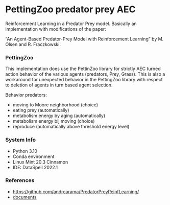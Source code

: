 # PettingZoo predator prey AEC 
Reinforcement Learning in a Predator Prey model.
Basically an implementation with modifications of the paper:

“An Agent-Based Predator-Prey Model with Reinforcement Learning” by  M. Olsen and R. Fraczkowski.

### PettingZoo
This implementation does use the PettinZoo library for strictly AEC turned action behavior of the various agents (predators, Prey, Grass). This is also a workaround for unexpected behavior in the PettingZoo library with respect to deletion of agents in turn based agent selection. 

Behavior predators: 
- moving to Moore neighborhood (choice)
- eating prey (automatically)
- metabolism energy by aging (automatically)
- metabolism energy bij moving (choice)
- reproduce (automatically above threshold energy level)

### System Info
- Python 3.10
- Conda environment
- Linux Mint 20.3 Cinnamon
- IDE: DataSpell 2022.1

### References

- https://github.com/andrearama/PredatorPreyReinfLearning/
- [documents](docs/)
